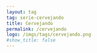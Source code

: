 ```yaml
---
layout: tag
tag: serie-cervejando
title: Cervejando
permalink: /cervejando
logo: /imgs/tags/cervejando.png
#show_title: false
---
```

